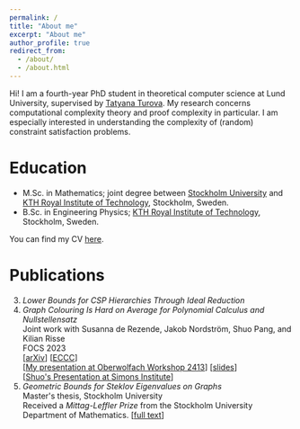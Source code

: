```yaml
---
permalink: /
title: "About me"
excerpt: "About me"
author_profile: true
redirect_from: 
  - /about/
  - /about.html
---
```


Hi! I am a fourth-year PhD student in theoretical computer science at Lund University, supervised by <a href="https://www.ctr.maths.lu.se/matstat/staff/tatyana/">Tatyana Turova</a>. My research concerns computational complexity theory and proof complexity in particular. I am especially interested in understanding the complexity of (random) constraint satisfaction problems. 

# Education
- M.Sc. in Mathematics; joint degree between <a href="https://www.su.se/english/">Stockholm University</a> and <a href="https://www.kth.se/en">KTH Royal Institute of Technology</a>, Stockholm, Sweden.
- B.Sc. in Engineering Physics; <a href="https://www.kth.se/en">KTH Royal Institute of Technology</a>, Stockholm, Sweden.

You can find my CV <a href="https://jonascon.github.io/files/CV-jonas-conneryd.pdf">here</a>. 


# Publications

3. *Lower Bounds for CSP Hierarchies Through Ideal Reduction*
2. *Graph Colouring Is Hard on Average for Polynomial Calculus and Nullstellensatz*\
  Joint work with Susanna de Rezende, Jakob Nordström, Shuo Pang, and Kilian Risse\
  FOCS 2023\
  [<a href="https://arxiv.org/abs/2503.17022">arXiv</a>] [<a href="https://eccc.weizmann.ac.il/report/2025/032/">ECCC</a>]\
  [<a href="https://www.youtube.com/watch?v=ay7-3uXH3g0">My presentation at Oberwolfach Workshop 2413</a>] [<a href="https://eccc.weizmann.ac.il/report/2025/032/">slides</a>]\
  [<a href="[https://eccc.weizmann.ac.il/report/2025/032/](https://www.youtube.com/watch?v=dYMPRGQheow)">Shuo's Presentation at Simons Institute</a>]
1. *Geometric Bounds for Steklov Eigenvalues on Graphs*\
  Master's thesis, Stockholm University\
  Received a *Mittag-Leffler Prize* from the Stockholm University Department of Mathematics.
  [<a href="http://jonascon.github.io/files/2021_M8_report-2.pdf">full text</a>] 
